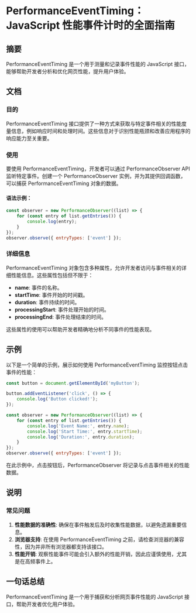 <!--
Meta Description: # PerformanceEventTiming：JavaScript 性能事件计时的全面指南 ## 摘要 PerformanceEventTiming 是一个用于测量和记录事件性能的 JavaScript 接口，能够帮助开发者分析和优化网页性能，提升用户体验。 ## 文档 ### 目的 Perfo...
Meta Keywords: performanceeventtiming, entry, javascript, performanceobserver, const
-->

# PerformanceEventTiming：JavaScript 性能事件计时的全面指南

## 摘要
PerformanceEventTiming 是一个用于测量和记录事件性能的 JavaScript 接口，能够帮助开发者分析和优化网页性能，提升用户体验。

## 文档
### 目的
PerformanceEventTiming 接口提供了一种方式来获取与特定事件相关的性能度量信息，例如响应时间和处理时间。这些信息对于识别性能瓶颈和改善应用程序的响应能力至关重要。

### 使用
要使用 PerformanceEventTiming，开发者可以通过 PerformanceObserver API 监听特定事件。创建一个 PerformanceObserver 实例，并为其提供回调函数，可以捕获 PerformanceEventTiming 对象的数据。

#### 语法示例：
```javascript
const observer = new PerformanceObserver((list) => {
    for (const entry of list.getEntries()) {
        console.log(entry);
    }
});
observer.observe({ entryTypes: ['event'] });
```

### 详细信息
PerformanceEventTiming 对象包含多种属性，允许开发者访问与事件相关的详细性能信息。这些属性包括但不限于：
- **name**: 事件的名称。
- **startTime**: 事件开始的时间戳。
- **duration**: 事件持续的时间。
- **processingStart**: 事件处理开始的时间。
- **processingEnd**: 事件处理结束的时间。

这些属性的使用可以帮助开发者精确地分析不同事件的性能表现。

## 示例
以下是一个简单的示例，展示如何使用 PerformanceEventTiming 监控按钮点击事件的性能：

```javascript
const button = document.getElementById('myButton');

button.addEventListener('click', () => {
    console.log('Button clicked!');
});

const observer = new PerformanceObserver((list) => {
    for (const entry of list.getEntries()) {
        console.log('Event Name:', entry.name);
        console.log('Start Time:', entry.startTime);
        console.log('Duration:', entry.duration);
    }
});
observer.observe({ entryTypes: ['event'] });
```

在此示例中，点击按钮后，PerformanceObserver 将记录与点击事件相关的性能数据。

## 说明
### 常见问题
1. **性能数据的准确性**: 确保在事件触发后及时收集性能数据，以避免遗漏重要信息。
2. **浏览器支持**: 在使用 PerformanceEventTiming 之前，请检查浏览器的兼容性，因为并非所有浏览器都支持该接口。
3. **性能开销**: 观察性能事件可能会引入额外的性能开销，因此应谨慎使用，尤其是在高频事件上。

## 一句话总结
PerformanceEventTiming 是一个用于捕获和分析网页事件性能的 JavaScript 接口，帮助开发者优化用户体验。